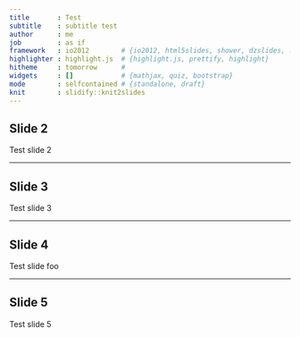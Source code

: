 ```yaml
---
title       : Test
subtitle    : subtitle test
author      : me
job         : as if
framework   : io2012        # {io2012, html5slides, shower, dzslides, ...}
highlighter : highlight.js  # {highlight.js, prettify, highlight}
hitheme     : tomorrow      # 
widgets     : []            # {mathjax, quiz, bootstrap}
mode        : selfcontained # {standalone, draft}
knit        : slidify::knit2slides
---
```



## Slide 2
Test slide 2

---

## Slide 3
Test slide 3

---
## Slide 4
Test slide foo

---
## Slide 5
Test slide 5



